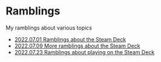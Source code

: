 # Ramblings
My ramblings about various topics

- [2022.07.01 Ramblings about the Steam Deck](/2022/July/Ramblings%20about%20the%20Steam%20Deck.md)
- [2022.07.09 More ramblings about the Steam Deck](/2022/July/More%20ramblings%20about%20the%20Steam%20Deck.md)
- [2022.07.23 Ramblings about playing on the Steam Deck](/2022/July/Ramblings%20about%20playing%20on%20the%20Steam%20Deck.md)
